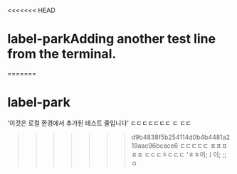 <<<<<<< HEAD
# label-parkAdding another test line from the terminal.
=======
# label-park
'이것은 로컬 환경에서 추가된 테스트 줄입니다'
ㄷㄷㄷㄷㄷㄷㄷ
ㄷ
ㄷㄷ
>>>>>>> d9b4838f5b254114d0b4b4481a219aac96bcace6
ㄷㄷㄷㄷㄷ
ㅍㅍㅍㅍㅍ
ㄷㄷㄷㅈㄷㄷㄷ
>>>>>>> 'ㅎㅎ이;ㅣ이;
>>>>>>> ;;ㅇ
